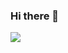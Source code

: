 ### Hi there 👋
<img align="center" src="https://github-readme-stats.vercel.app/api/?username=Nohet&show_icons=true&include_all_commits&theme=monokai" />

<br />
